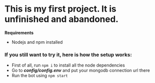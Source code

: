 # This is my first project. It is unfinished and abandoned.

**Requirements**
- Nodejs and npm installed

### If you still want to try it, here is how the setup works: ###

- First of all, run ```npm i``` to install all the node dependencies
- Go to ***config/config.env*** and put your mongodb connection url there
-  Run the bot using ```npm start```
